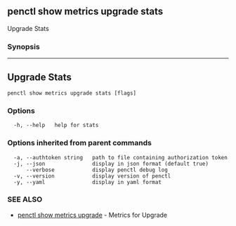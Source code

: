 ## penctl show metrics upgrade stats

Upgrade Stats

### Synopsis



---------------------------------
 Upgrade Stats
---------------------------------


```
penctl show metrics upgrade stats [flags]
```

### Options

```
  -h, --help   help for stats
```

### Options inherited from parent commands

```
  -a, --authtoken string   path to file containing authorization token
  -j, --json               display in json format (default true)
      --verbose            display penctl debug log
  -v, --version            display version of penctl
  -y, --yaml               display in yaml format
```

### SEE ALSO
* [penctl show metrics upgrade](penctl_show_metrics_upgrade.md)	 - Metrics for Upgrade

